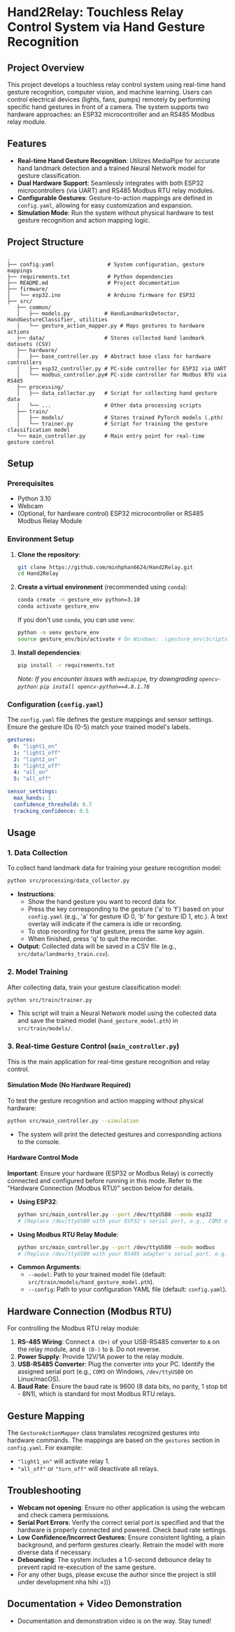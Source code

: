 # Hand2Relay: Touchless Relay Control System via Hand Gesture Recognition

## Project Overview

This project develops a touchless relay control system using real-time hand gesture recognition, computer vision, and machine learning. Users can control electrical devices (lights, fans, pumps) remotely by performing specific hand gestures in front of a camera. The system supports two hardware approaches: an ESP32 microcontroller and an RS485 Modbus relay module.

## Features

*   **Real-time Hand Gesture Recognition**: Utilizes MediaPipe for accurate hand landmark detection and a trained Neural Network model for gesture classification.
*   **Dual Hardware Support**: Seamlessly integrates with both ESP32 microcontrollers (via UART) and RS485 Modbus RTU relay modules.
*   **Configurable Gestures**: Gesture-to-action mappings are defined in `config.yaml`, allowing for easy customization and expansion.
*   **Simulation Mode**: Run the system without physical hardware to test gesture recognition and action mapping logic.

## Project Structure

```
.
├── config.yaml                 # System configuration, gesture mappings
├── requirements.txt            # Python dependencies
├── README.md                   # Project documentation
├── firmware/
│   └── esp32.ino               # Arduino firmware for ESP32
├── src/
   ├── common/
   │   ├── models.py           # HandLandmarksDetector, HandGestureClassifier, utilities
   │   └── gesture_action_mapper.py # Maps gestures to hardware actions
   ├── data/                   # Stores collected hand landmark datasets (CSV)
   ├── hardware/
   │   ├── base_controller.py  # Abstract base class for hardware controllers
   │   ├── esp32_controller.py # PC-side controller for ESP32 via UART
   │   └── modbus_controller.py# PC-side controller for Modbus RTU via RS485
   ├── processing/
   │   ├── data_collector.py   # Script for collecting hand gesture data
   │   └── ...                 # Other data processing scripts
   ├── train/
   │   ├── models/             # Stores trained PyTorch models (.pth)
   │   └── trainer.py          # Script for training the gesture classification model
   └── main_controller.py      # Main entry point for real-time gesture control
```

## Setup

### Prerequisites

*   Python 3.10
*   Webcam
*   (Optional, for hardware control) ESP32 microcontroller or RS485 Modbus Relay Module

### Environment Setup

1.  **Clone the repository**:
    ```bash
    git clone https://github.com/minhphan6624/Hand2Relay.git
    cd Hand2Relay
    ```
2.  **Create a virtual environment** (recommended using `conda`):
    ```bash
    conda create -n gesture_env python=3.10
    conda activate gesture_env
    ```
    If you don't use `conda`, you can use `venv`:
    ```bash
    python -m venv gesture_env
    source gesture_env/bin/activate # On Windows: .\gesture_env\Scripts\activate
    ```
3.  **Install dependencies**:
    ```bash
    pip install -r requirements.txt
    ```
    *Note: If you encounter issues with `mediapipe`, try downgrading `opencv-python`: `pip install opencv-python==4.8.1.78`*

### Configuration (`config.yaml`)

The `config.yaml` file defines the gesture mappings and sensor settings. Ensure the gesture IDs (0-5) match your trained model's labels.

```yaml
gestures:
  0: "light1_on"
  1: "light1_off"
  2: "light2_on"
  3: "light2_off"
  4: "all_on"
  5: "all_off"

sensor_settings:
  max_hands: 1
  confidence_threshold: 0.7
  tracking_confidence: 0.5
```

## Usage

### 1. Data Collection

To collect hand landmark data for training your gesture recognition model:

```bash
python src/processing/data_collector.py
```

*   **Instructions**:
    *   Show the hand gesture you want to record data for.
    *   Press the key corresponding to the gesture ('a' to 'f') based on your `config.yaml` (e.g., 'a' for gesture ID 0, 'b' for gesture ID 1, etc.). A text overlay will indicate if the camera is idle or recording.
    *   To stop recording for that gesture, press the same key again.
    *   When finished, press 'q' to quit the recorder.
*   **Output**: Collected data will be saved in a CSV file (e.g., `src/data/landmarks_train.csv`).

### 2. Model Training

After collecting data, train your gesture classification model:

```bash
python src/train/trainer.py
```
*   This script will train a Neural Network model using the collected data and save the trained model (`hand_gesture_model.pth`) in `src/train/models/`.

### 3. Real-time Gesture Control (`main_controller.py`)

This is the main application for real-time gesture recognition and relay control.

#### Simulation Mode (No Hardware Required)

To test the gesture recognition and action mapping without physical hardware:

```bash
python src/main_controller.py --simulation
```
*   The system will print the detected gestures and corresponding actions to the console.

#### Hardware Control Mode

**Important**: Ensure your hardware (ESP32 or Modbus Relay) is correctly connected and configured before running in this mode. Refer to the "Hardware Connection (Modbus RTU)" section below for details.

*   **Using ESP32**:
    ```bash
    python src/main_controller.py --port /dev/ttyUSB0 --mode esp32
    # (Replace /dev/ttyUSB0 with your ESP32's serial port, e.g., COM3 on Windows)
    ```
*   **Using Modbus RTU Relay Module**:
    ```bash
    python src/main_controller.py --port /dev/ttyUSB0 --mode modbus
    # (Replace /dev/ttyUSB0 with your RS485 adapter's serial port, e.g., COM3 on Windows)
    ```
*   **Common Arguments**:
    *   `--model`: Path to your trained model file (default: `src/train/models/hand_gesture_model.pth`).
    *   `--config`: Path to your configuration YAML file (default: `config.yaml`).

## Hardware Connection (Modbus RTU)

For controlling the Modbus RTU relay module:

1.  **RS-485 Wiring**: Connect `A (D+)` of your USB-RS485 converter to `A` on the relay module, and `B (D-)` to `B`. Do not reverse.
2.  **Power Supply**: Provide 12V/1A power to the relay module.
3.  **USB-RS485 Converter**: Plug the converter into your PC. Identify the assigned serial port (e.g., `COM3` on Windows, `/dev/ttyUSB0` on Linux/macOS).
4.  **Baud Rate**: Ensure the baud rate is 9600 (8 data bits, no parity, 1 stop bit - 8N1), which is standard for most Modbus RTU relays.

## Gesture Mapping

The `GestureActionMapper` class translates recognized gestures into hardware commands. The mappings are based on the `gestures` section in `config.yaml`. For example:
*   `"light1_on"` will activate relay 1.
*   `"all_off"` or `"turn_off"` will deactivate all relays.

## Troubleshooting

*   **Webcam not opening**: Ensure no other application is using the webcam and check camera permissions.
*   **Serial Port Errors**: Verify the correct serial port is specified and that the hardware is properly connected and powered. Check baud rate settings.
*   **Low Confidence/Incorrect Gestures**: Ensure consistent lighting, a plain background, and perform gestures clearly. Retrain the model with more diverse data if necessary.
*   **Debouncing**: The system includes a 1.0-second debounce delay to prevent rapid re-execution of the same gesture.
* For any other bugs, please excuse the author since the project is still under development nha hihi =)))
## Documentation + Video Demonstration
* Documentation and demonstration video is on the way. Stay tuned!

